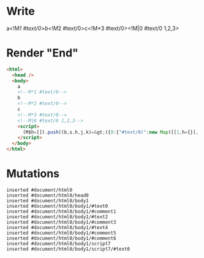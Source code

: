 # Write
  a<!M*1 #text/0>b<!M*2 #text/0>c<!M*3 #text/0><!M|0 #text/0 1,2,3><script>(M$h=[]).push((b,s,h,j,k)=>({0:{"#text/0(":new Map([[1,h={}],[2,j={}],[3,k={}]])},1:h,2:j,3:k}),[])</script>


# Render "End"
```html
<html>
  <head />
  <body>
    a
    <!--M*1 #text/0-->
    b
    <!--M*2 #text/0-->
    c
    <!--M*3 #text/0-->
    <!--M|0 #text/0 1,2,3-->
    <script>
      (M$h=[]).push((b,s,h,j,k)=&gt;({0:{"#text/0(":new Map([[1,h={}],[2,j={}],[3,k={}]])},1:h,2:j,3:k}),[])
    </script>
  </body>
</html>
```

# Mutations
```
inserted #document/html0
inserted #document/html0/head0
inserted #document/html0/body1
inserted #document/html0/body1/#text0
inserted #document/html0/body1/#comment1
inserted #document/html0/body1/#text2
inserted #document/html0/body1/#comment3
inserted #document/html0/body1/#text4
inserted #document/html0/body1/#comment5
inserted #document/html0/body1/#comment6
inserted #document/html0/body1/script7
inserted #document/html0/body1/script7/#text0
```